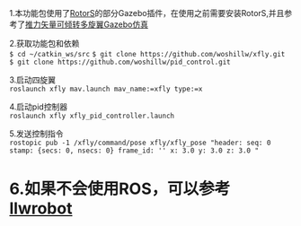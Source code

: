 1.本功能包使用了[RotorS](https://github.com/ethz-asl/rotors_simulator)的部分Gazebo插件，在使用之前需要安装RotorS,并且参考了[推力矢量可倾转多旋翼Gazebo仿真](https://github.com/LLlkaiwen/vfly)

2.获取功能包和依赖  
`$ cd ~/catkin_ws/src`
`$ git clone https://github.com/woshillw/xfly.git`  
`$ git clone https://github.com/woshillw/pid_control.git`

3.启动四旋翼  
`roslaunch xfly mav.launch mav_name:=xfly type:=x`

4.启动pid控制器  
`roslaunch xfly xfly_pid_controller.launch `

5.发送控制指令  
`rostopic pub -1 /xfly/command/pose xfly/xfly_pose "header:
seq: 0
stamp: {secs: 0, nsecs: 0}
frame_id: ''
x: 3.0
y: 3.0
z: 3.0
" `

6.如果不会使用ROS，可以参考[llwrobot](https://github.com/woshillw/llwrobot)
===

